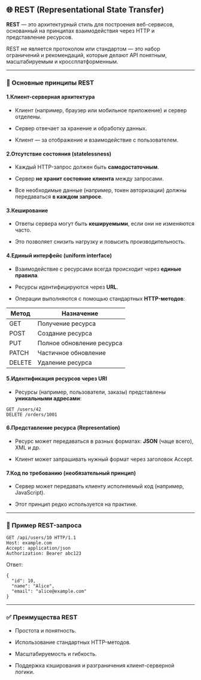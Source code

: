 ## **🌐 REST (Representational State Transfer)**

**REST** — это архитектурный стиль для построения веб-сервисов, основанный на принципах взаимодействия через HTTP и представление ресурсов.

  

REST не является протоколом или стандартом — это набор ограничений и рекомендаций, которые делают API понятным, масштабируемым и кроссплатформенным.

---

### **🔑 Основные принципы REST**

  

#### **1.Клиент-серверная архитектура**

- Клиент (например, браузер или мобильное приложение) и сервер отделены.
    
- Сервер отвечает за хранение и обработку данных.
    
- Клиент — за отображение и взаимодействие с пользователем.
  

#### **2.Отсутствие состояния (statelessness)**

- Каждый HTTP-запрос должен быть **самодостаточным**.
    
- Сервер **не хранит состояние клиента** между запросами.
    
- Все необходимые данные (например, токен авторизации) должны передаваться **в каждом запросе**.
  

#### **3.Кеширование**

- Ответы сервера могут быть **кешируемыми**, если они не изменяются часто.
    
- Это позволяет снизить нагрузку и повысить производительность.
  

#### **4.Единый интерфейс (uniform interface)**

- Взаимодействие с ресурсами всегда происходит через **единые правила**.
    
- Ресурсы идентифицируются через **URL**.
    
- Операции выполняются с помощью стандартных **HTTP-методов**:

|**Метод**|**Назначение**|
|---|---|
|GET|Получение ресурса|
|POST|Создание ресурса|
|PUT|Полное обновление ресурса|
|PATCH|Частичное обновление|
|DELETE|Удаление ресурса|

  

  

#### **5.Идентификация ресурсов через URI**

- Ресурсы (например, пользователи, заказы) представлены **уникальными адресами**:
    

```
GET /users/42
DELETE /orders/1001
```

  

  

#### **6.Представление ресурса (Representation)**

- Ресурс может передаваться в разных форматах: **JSON** (чаще всего), XML и др.
    
- Клиент может запрашивать нужный формат через заголовок Accept.
  

#### **7.Код по требованию (необязательный принцип)**

- Сервер может передавать клиенту исполняемый код (например, JavaScript).
    
- Этот принцип редко используется на практике.

---

### **📌 Пример REST-запроса**

```
GET /api/users/10 HTTP/1.1
Host: example.com
Accept: application/json
Authorization: Bearer abc123
```

Ответ:

```
{
  "id": 10,
  "name": "Alice",
  "email": "alice@example.com"
}
```

  

---

### **✅ Преимущества REST**

- Простота и понятность.
    
- Использование стандартных HTTP-методов.
    
- Масштабируемость и гибкость.
    
- Поддержка кэширования и разграничения клиент-серверной логики.
